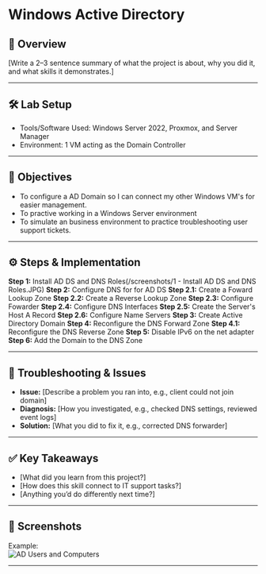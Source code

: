 # Windows Active Directory

## 📌 Overview
[Write a 2–3 sentence summary of what the project is about, why you did it, and what skills it demonstrates.]

---

## 🛠️ Lab Setup
- Tools/Software Used: Windows Server 2022, Proxmox, and Server Manager
- Environment: 1 VM acting as the Domain Controller

---

## 🔎 Objectives
- To configure a AD Domain so I can connect my other Windows VM's for easier management.
- To practive working in a Windows Server environment
- To simulate an business environment to practice troubleshooting user support tickets.

---

## ⚙️ Steps & Implementation
**Step 1:** Install AD DS and DNS Roles(/screenshots/1 - Install AD DS and DNS Roles.JPG)
**Step 2:** Configure DNS for for AD DS
**Step 2.1:** Create a Foward Lookup Zone
**Step 2.2:** Create a Reverse Lookup Zone
**Step 2.3:** Configure Fowarder
**Step 2.4:** Configure DNS Interfaces
**Step 2.5:** Create the Server's Host A Record
**Step 2.6:** Configure Name Servers
**Step 3:** Create Active Directory Domain
**Step 4:** Reconfigure the DNS Forward Zone
**Step 4.1:** Reconfigure the DNS Reverse Zone
**Step 5:** Disable IPv6 on the net adapter
**Step 6:** Add the Domain to the DNS Zone



---

## 🐞 Troubleshooting & Issues
- **Issue:** [Describe a problem you ran into, e.g., client could not join domain]  
- **Diagnosis:** [How you investigated, e.g., checked DNS settings, reviewed event logs]  
- **Solution:** [What you did to fix it, e.g., corrected DNS forwarder]  



---

## ✅ Key Takeaways
- [What did you learn from this project?]
- [How does this skill connect to IT support tasks?]
- [Anything you’d do differently next time?]

---

## 📸 Screenshots
 

Example:  
![AD Users and Computers](./screenshots/ad-users.png)

---
